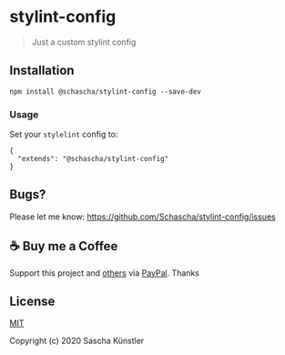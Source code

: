# stylint-config

> Just a custom stylint config

## Installation

```
npm install @schascha/stylint-config --save-dev
```

### Usage

Set your `stylelint` config to:

```
{
  "extends": "@schascha/stylint-config"
}
```

## Bugs?

Please let me know: https://github.com/Schascha/stylint-config/issues

## :coffee: Buy me a Coffee

Support this project and [others](https://github.com/Schascha?tab=repositories) via [PayPal](https://www.paypal.me/LosZahlos). Thanks

## License

[MIT](./LICENSE)

Copyright (c) 2020 Sascha Künstler
